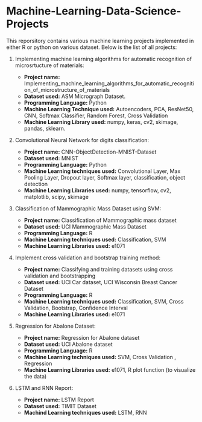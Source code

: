 # Machine-Learning-Data-Science-Projects

This reporsitory contains various machine learning projects implemented in either R or python on various dataset. Below is the list of all projects:

1. Implementing machine learning algorithms for automatic recognition of microsrtucture of materials:
    - **Project name:** Implementing_machine_learning_algorithms_for_automatic_recognition_of_microstructure_of_materials
    - **Dataset used:** ASM Micrograph Dataset.
    - **Programming Language:** Python
    - **Machine Learning Technique used:** Autoencoders, PCA, ResNet50, CNN, Softmax Classifier, Random Forest, Cross Validation
    - **Machine Learning Library used:**  numpy, keras, cv2, skimage, pandas, sklearn.
    
2. Convolutional Neural Network for digits classification:
    - **Project name:** CNN-ObjectDetection-MNIST-Dataset
    - **Dataset used:** MNIST 
    - **Programming Language:** Python
    - **Machine Learning techniques used:** Convolutional Layer, Max Pooling Layer, Dropout layer, Softmax layer, classification, object detection
    - **Machine Learning Libraries used:** numpy, tensorflow, cv2, matplotlib, scipy, skimage
    
3. Classification of Mammographic Mass Dataset using SVM:
    - **Project name:** Classification of Mammographic mass dataset
    - **Dataset used:** UCI Mammographic Mass Dataset
    - **Programming Language:** R
    - **Machine Learning techniques used:** Classification, SVM
    - **Machine Learning Libraries used:** e1071

4. Implement cross validation and bootstrap training method:
    - **Project name:** Classifying and training datasets using cross validation and bootstrapping
    - **Dataset used:** UCI Car dataset, UCI Wisconsin Breast Cancer Dataset
    - **Programming Language:** R
    - **Machine Learning techniques used:** Classification, SVM, Cross Validation, Bootstrap, Confidence Interval
    - **Machine Learning Libraries used:** e1071

5. Regression for Abalone Dataset:
    - **Project name:** Regression for Abalone dataset
    - **Dataset used:** UCI Abalone dataset
    - **Programming Language:** R
    - **Machine Learning techniques used:** SVM, Cross Validation , Regression
    - **Machine Learning Libraries used:** e1071, R plot function (to visualize the data)

6. LSTM and RNN Report:
    - **Project name:** LSTM Report
    - **Dataset used:** TIMIT Dataset
    - **Machind Learning techniques used:** LSTM, RNN
